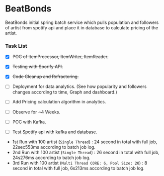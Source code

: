# BeatBonds
BeatBonds initial spring batch service which pulls population and followers of artist from spotify api and place it in database to calculate pricing of the artist.

### Task List
- [x] ~~POC of ItemProcessor, ItemWriter, ItemReader.~~
- [x] ~~Testing with Sporify API.~~
- [x] ~~Code Cleanup and Refractoring.~~
- [ ] Deployment for data analytics. (See how popularity and followers changes according to time, Graph and dashboard.) 
- [ ] Add Pricing calculation algorithm in analytics.
- [ ] Observe for ~4 Weeks.
- [ ] POC with Kafka.
- [ ] Test Spotify api with kafka and database.



- 1st Run with 100 artist (`Single Thread`) : 24 second in total with full job, 22sec553ms according to batch job log.
- 2nd Run with 100 artist (`Single Thread`) : 26 second in total with full job, 24s276ms according to batch job log.
- 3rd Run with 100 artist (`Multi Thread CORE: 6, Pool Size: 20`) : 8 second in total with full job, 6s213ms according to batch job log.